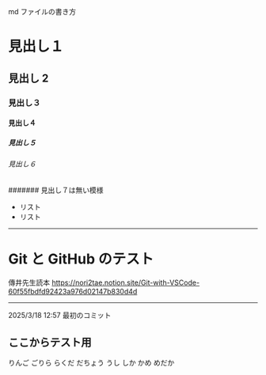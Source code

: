 md ファイルの書き方

# 見出し１

## 見出し 2

### 見出し３

#### 見出し４

##### 見出し５

###### 見出し６

####### 見出し７は無い模様

-   リスト
-   リスト

---

# Git と GitHub のテスト

傳井先生読本
https://nori2tae.notion.site/Git-with-VSCode-60f55fbdfd92423a976d02147b830d4d

---

2025/3/18 12:57 最初のコミット

## ここからテスト用

りんご
ごりら
らくだ
だちょう
うし
しか
かめ
めだか
